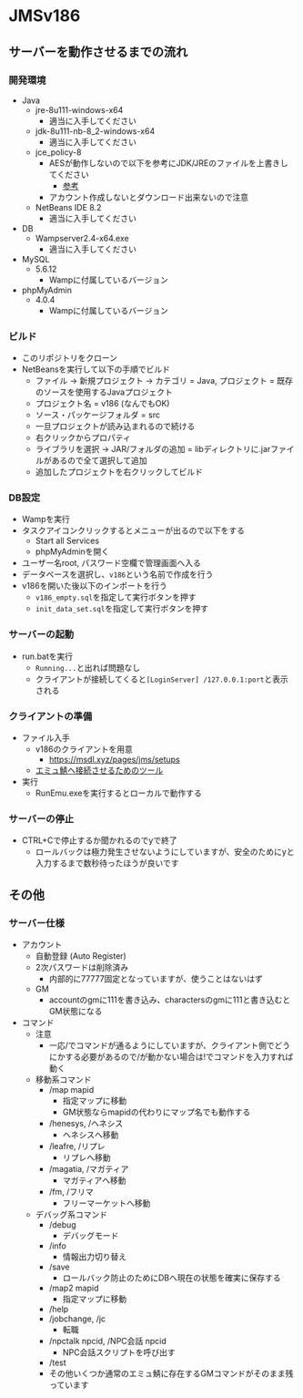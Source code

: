 # JMSv186
## サーバーを動作させるまでの流れ
### 開発環境
+ Java
    + jre-8u111-windows-x64
        + 適当に入手してください
    + jdk-8u111-nb-8_2-windows-x64
        + 適当に入手してください
    + jce_policy-8
        + AESが動作しないので以下を参考にJDK/JREのファイルを上書きしてください
            + [参考](https://qiita.com/mizuki_takahashi/items/cc26a7fd51aa04396e92)
        + アカウント作成しないとダウンロード出来ないので注意
    + NetBeans IDE 8.2
        + 適当に入手してください
+ DB
    + Wampserver2.4-x64.exe
        + 適当に入手してください
+ MySQL
    + 5.6.12
        + Wampに付属しているバージョン
+ phpMyAdmin
    + 4.0.4
        + Wampに付属しているバージョン

### ビルド
+ このリポジトリをクローン
+ NetBeansを実行して以下の手順でビルド
    + ファイル -> 新規プロジェクト -> カテゴリ = Java, プロジェクト = 既存のソースを使用するJavaプロジェクト
    + プロジェクト名 = v186 (なんでもOK)
    + ソース・パッケージフォルダ = src
    + 一旦プロジェクトが読み込まれるので続ける
    + 右クリックからプロパティ
    + ライブラリを選択 -> JAR/フォルダの追加 = libディレクトリに.jarファイルがあるので全て選択して追加
    + 追加したプロジェクトを右クリックしてビルド

### DB設定
+ Wampを実行
+ タスクアイコンクリックするとメニューが出るので以下をする
    + Start all Services
    + phpMyAdminを開く
+ ユーザー名root, パスワード空欄で管理画面へ入る
+ データベースを選択し、`v186`という名前で作成を行う
+ v186を開いた後以下のインポートを行う
    + `v186_empty.sql`を指定して実行ボタンを押す
    + `init_data_set.sql`を指定して実行ボタンを押す

### サーバーの起動
+ run.batを実行
    + `Running...`と出れば問題なし
    + クライアントが接続してくると`[LoginServer] /127.0.0.1:port`と表示される

### クライアントの準備
+ ファイル入手
    + v186のクライアントを用意
        + https://msdl.xyz/pages/jms/setups
    + [エミュ鯖へ接続させるためのツール](https://github.com/Riremito/RunEmu/releases)
+ 実行
    + RunEmu.exeを実行するとローカルで動作する

### サーバーの停止
+ CTRL+Cで停止するか聞かれるのでyで終了
    + ロールバックは極力発生させないようにしていますが、安全のためにyと入力するまで数秒待ったほうが良いです

## その他
### サーバー仕様
+ アカウント
    + 自動登録 (Auto Register)
    + 2次パスワードは削除済み
        + 内部的に77777固定となっていますが、使うことはないはず
    + GM
        + accountのgmに111を書き込み、charactersのgmに111と書き込むとGM状態になる
+ コマンド
    + 注意
        + 一応/でコマンドが通るようにしていますが、クライアント側でどうにかする必要があるので/が動かない場合は!でコマンドを入力すれば動く
    + 移動系コマンド
        + /map mapid
            + 指定マップに移動
            + GM状態ならmapidの代わりにマップ名でも動作する
        + /henesys, /ヘネシス
            + ヘネシスへ移動
        + /leafre, /リプレ
            + リプレへ移動
        + /magatia, /マガティア
            + マガティアへ移動
        + /fm, /フリマ
            + フリーマーケットへ移動
    + デバッグ系コマンド
        + /debug
            + デバッグモード
        + /info
            + 情報出力切り替え
        + /save
            + ロールバック防止のためにDBへ現在の状態を確実に保存する
        + /map2 mapid
            + 指定マップに移動
        + /help
        + /jobchange, /jc
            + 転職
        + /npctalk npcid, /NPC会話 npcid
            + NPC会話スクリプトを呼び出す
        + /test
        + その他いくつか通常のエミュ鯖に存在するGMコマンドがそのまま残っています